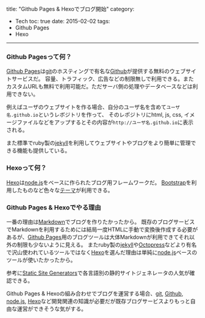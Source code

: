 title: "Github Pages & Hexoでブログ開始"
category:
  - Tech
toc: true
date: 2015-02-02
tags:
- Github Pages
- Hexo
---
### Github Pagesって何？
[Github Pages](https://pages.github.com/)は[git](http://git-scm.com/book/ja/v1)のホスティングで有名な[Github](https://github.com/)が提供する無料のウェブサイトサービスだ。
容量、トラフィック、広告などの制限無しで利用できる。またカスタムURLも無料で利用可能だ。ただサーバ側の処理やデータベースなどは利用できない。

例えばユーザのウェブサイトを作る場合、自分のユーザ名を含めて`ユーザ名.github.io`というレボジトリを作って、
そのレポジトリにhtml, js, css, イメージファイルなどをアップするとその内容が`http://ユーザ名.github.io`に表示される。

また標準でruby製の[jekyll](http://jekyllrb.com/)を利用してウェブサイトやブログをより簡単に管理できる機能も提供している。

### Hexoって何？
[Hexo](http://hexo.io/)は[node.js](http://nodejs.org/)をベースに作られたブログ用フレームワークだ。
[Bootstrap](http://getbootstrap.com/)を利用したものなど色々な[テーマ](https://github.com/hexojs/hexo/wiki/themes)が利用できる。


### Github Pages & Hexoでやる理由
一番の理由は[Markdown](http://ja.wikipedia.org/wiki/Markdown)でブログを作りたかったから。
既存のブログサービスでMarkdownを利用するためには結局一度HTMLに手動で変換後作成する必要があるが、[Github Pages](https://pages.github.com/)用のブログツールは大体Markdownが利用できてそれ以外の制限も少ないように見える。
またruby製の[jekyll](http://jekyllrb.com/)や[Octopress](http://octopress.org/)などより有名で沢山使われているツールではなく[Hexo](http://hexo.io/)を選んだ理由は単純に[node.js](http://nodejs.org/)ベースのツールが使いたかったから。

参考に[Static Site Generators](https://staticsitegenerators.net/)で各言語別の静的サイトジェネレータの人気が確認できる。

Github Pages & Hexoの組み合わせでブログを運営する場合、[git](http://git-scm.com/book/ko/v1), [Github](https://github.com/), [node.js](http://nodejs.org/), [Hexo](http://hexo.io/)など開発関連の知識が必要だが既存ブログサービスよりもっと自由な運営ができそうな気がする。
